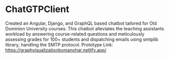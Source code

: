 # ChatGTPClient
Created an Angular, Django, and GraphQL based chatbot tailored for Old Dominion University courses. This chatbot alleviates the teaching assistants workload by answering course-related questions and meticulously assessing grades for 100+ students and dispatching emails using smtplib library, handling the SMTP protocol. 
Prototype Link: https://graphvisualizationbymanohar.netlify.app/




